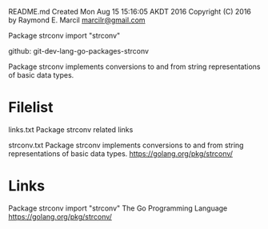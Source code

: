 README.md
Created Mon Aug 15 15:16:05 AKDT 2016
Copyright (C) 2016 by Raymond E. Marcil <marcilr@gmail.com>


Package strconv
import "strconv"


github: git-dev-lang-go-packages-strconv


Package strconv implements conversions to and from string representations of
basic data types.



Filelist
========
links.txt
  Package strconv related links

strconv.txt
  Package strconv implements conversions to and from string representations of
  basic data types.
  https://golang.org/pkg/strconv/


Links
=====
Package strconv
import "strconv"
The Go Programming Language
https://golang.org/pkg/strconv/
